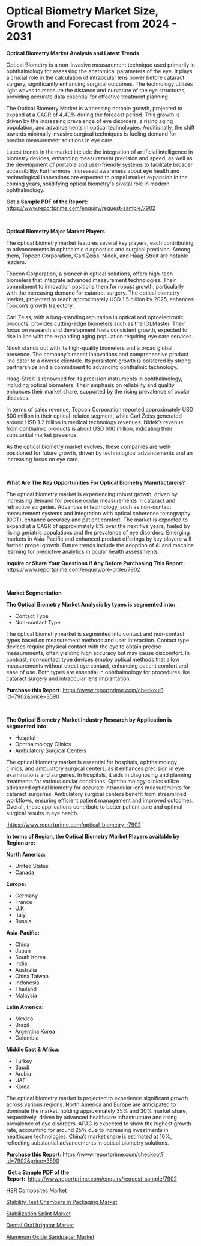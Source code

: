 <p><h1>Optical Biometry Market Size, Growth and Forecast from 2024 - 2031</h1></p><p><strong>Optical Biometry Market Analysis and Latest Trends</strong></p>
<p><p>Optical Biometry is a non-invasive measurement technique used primarily in ophthalmology for assessing the anatomical parameters of the eye. It plays a crucial role in the calculation of intraocular lens power before cataract surgery, significantly enhancing surgical outcomes. The technology utilizes light waves to measure the distance and curvature of the eye structures, providing accurate data essential for effective treatment planning.</p><p>The Optical Biometry Market is witnessing notable growth, projected to expand at a CAGR of 4.40% during the forecast period. This growth is driven by the increasing prevalence of eye disorders, a rising aging population, and advancements in optical technologies. Additionally, the shift towards minimally invasive surgical techniques is fueling demand for precise measurement solutions in eye care.</p><p>Latest trends in the market include the integration of artificial intelligence in biometry devices, enhancing measurement precision and speed, as well as the development of portable and user-friendly systems to facilitate broader accessibility. Furthermore, increased awareness about eye health and technological innovations are expected to propel market expansion in the coming years, solidifying optical biometry's pivotal role in modern ophthalmology.</p></p>
<p><strong>Get a Sample PDF of the Report:&nbsp;</strong> <a href="https://www.reportprime.com/enquiry/request-sample/7902">https://www.reportprime.com/enquiry/request-sample/7902</a></p>
<p>&nbsp;</p>
<p><strong>Optical Biometry Major Market Players</strong></p>
<p><p>The optical biometry market features several key players, each contributing to advancements in ophthalmic diagnostics and surgical precision. Among them, Topcon Corporation, Carl Zeiss, Nidek, and Haag-Streit are notable leaders.</p><p>Topcon Corporation, a pioneer in optical solutions, offers high-tech biometers that integrate advanced measurement technologies. Their commitment to innovation positions them for robust growth, particularly with the increasing demand for cataract surgery. The optical biometry market, projected to reach approximately USD 1.5 billion by 2025, enhances Topcon’s growth trajectory.</p><p>Carl Zeiss, with a long-standing reputation in optical and optoelectronic products, provides cutting-edge biometers such as the IOLMaster. Their focus on research and development fuels consistent growth, expected to rise in line with the expanding aging population requiring eye care services.</p><p>Nidek stands out with its high-quality biometers and a broad global presence. The company’s recent innovations and comprehensive product line cater to a diverse clientele. Its persistent growth is bolstered by strong partnerships and a commitment to advancing ophthalmic technology.</p><p>Haag-Streit is renowned for its precision instruments in ophthalmology, including optical biometers. Their emphasis on reliability and quality enhances their market share, supported by the rising prevalence of ocular diseases.</p><p>In terms of sales revenue, Topcon Corporation reported approximately USD 800 million in their optical-related segment, while Carl Zeiss generated around USD 1.2 billion in medical technology revenues. Nidek’s revenue from ophthalmic products is about USD 600 million, indicating their substantial market presence.</p><p>As the optical biometry market evolves, these companies are well-positioned for future growth, driven by technological advancements and an increasing focus on eye care.</p></p>
<p>&nbsp;</p>
<p><strong>What Are The Key Opportunities For Optical Biometry Manufacturers?</strong></p>
<p><p>The optical biometry market is experiencing robust growth, driven by increasing demand for precise ocular measurements in cataract and refractive surgeries. Advances in technology, such as non-contact measurement systems and integration with optical coherence tomography (OCT), enhance accuracy and patient comfort. The market is expected to expand at a CAGR of approximately 8% over the next five years, fueled by rising geriatric populations and the prevalence of eye disorders. Emerging markets in Asia-Pacific and enhanced product offerings by key players will further propel growth. Future trends include the adoption of AI and machine learning for predictive analytics in ocular health assessments.</p></p>
<p><strong>Inquire or Share Your Questions If Any Before Purchasing This Report:</strong> <a href="https://www.reportprime.com/enquiry/pre-order/7902">https://www.reportprime.com/enquiry/pre-order/7902</a></p>
<p>&nbsp;</p>
<p><strong>Market Segmentation</strong></p>
<p><strong>The Optical Biometry Market Analysis by types is segmented into:</strong></p>
<p><ul><li>Contact Type</li><li>Non-contact Type</li></ul></p>
<p><p>The optical biometry market is segmented into contact and non-contact types based on measurement methods and user interaction. Contact type devices require physical contact with the eye to obtain precise measurements, often yielding high accuracy but may cause discomfort. In contrast, non-contact type devices employ optical methods that allow measurements without direct eye contact, enhancing patient comfort and ease of use. Both types are essential in ophthalmology for procedures like cataract surgery and intraocular lens implantation.</p></p>
<p><strong>Purchase this Report:&nbsp;</strong><a href="https://www.reportprime.com/checkout?id=7902&price=3590">https://www.reportprime.com/checkout?id=7902&price=3590</a></p>
<p>&nbsp;</p>
<p><strong>The Optical Biometry Market Industry Research by Application is segmented into:</strong></p>
<p><ul><li>Hospital</li><li>Ophthalmology Clinics</li><li>Ambulatory Surgical Centers</li></ul></p>
<p><p>The optical biometry market is essential for hospitals, ophthalmology clinics, and ambulatory surgical centers, as it enhances precision in eye examinations and surgeries. In hospitals, it aids in diagnosing and planning treatments for various ocular conditions. Ophthalmology clinics utilize advanced optical biometry for accurate intraocular lens measurements for cataract surgeries. Ambulatory surgical centers benefit from streamlined workflows, ensuring efficient patient management and improved outcomes. Overall, these applications contribute to better patient care and optimal surgical results in eye health.</p></p>
<p><a href="https://www.reportprime.com/optical-biometry-r7902">&nbsp;https://www.reportprime.com/optical-biometry-r7902</a></p>
<p><strong>In terms of Region, the Optical Biometry Market Players available by Region are:</strong></p>
<p>
    <p> <strong> North America: </strong>
        <ul>
            <li>United States</li>
            <li>Canada</li>
        </ul>
        </p> 
    <p> <strong> Europe: </strong>
        <ul>
            <li>Germany</li>
            <li>France</li>
            <li>U.K.</li>
            <li>Italy</li>
            <li>Russia</li>
        </ul>
        </p> 
    <p> <strong> Asia-Pacific: </strong>
        <ul>
            <li>China</li>
            <li>Japan</li>
            <li>South Korea</li>
            <li>India</li>
            <li>Australia</li>
            <li>China Taiwan</li>
            <li>Indonesia</li>
            <li>Thailand</li>
            <li>Malaysia</li>
        </ul>
        </p> 
    <p> <strong> Latin America: </strong>
        <ul>
            <li>Mexico</li>
            <li>Brazil</li>
            <li>Argentina Korea</li>
            <li>Colombia</li>
        </ul>
        </p> 
    <p> <strong> Middle East & Africa: </strong>
        <ul>
            <li>Turkey</li>
            <li>Saudi</li>
            <li>Arabia</li>
            <li>UAE</li>
            <li>Korea</li>
        </ul>
    </p>
    </p>
<p><p>The optical biometry market is projected to experience significant growth across various regions. North America and Europe are anticipated to dominate the market, holding approximately 35% and 30% market share, respectively, driven by advanced healthcare infrastructure and rising prevalence of eye disorders. APAC is expected to show the highest growth rate, accounting for around 25% due to increasing investments in healthcare technologies. China’s market share is estimated at 10%, reflecting substantial advancements in optical biometry solutions.</p></p>
<p><strong>Purchase this Report: </strong><a href="https://www.reportprime.com/checkout?id=7902&price=3590">https://www.reportprime.com/checkout?id=7902&price=3590</a></p>
<p>&nbsp;<strong>Get a Sample PDF of the Report:&nbsp;&nbsp;</strong><a href="https://www.reportprime.com/enquiry/request-sample/7902">https://www.reportprime.com/enquiry/request-sample/7902</a></p>
<p><strong></strong></p>
<p><p><a href="https://issuu.com/reportprime-2/docs/hsr-composites-market-size-2030.ppt_286e92175de999">HSR Composites Market</a></p><p><a href="https://medium.com/@tracey.skinner9085/stability-test-chambers-in-packaging-market-a-global-and-regional-analysis-2024-2031-431edba85f1c">Stability Test Chambers in Packaging Market</a></p><p><a href="https://github.com/gulaimolin/Market-Research-Report-List-6/blob/main/stabilization-splint-market.md">Stabilization Splint Market</a></p><p><a href="https://www.linkedin.com/pulse/dental-oral-irrigator-market-global-insights-regional-analysis-xsj5f?trackingId=uh2kg5EoQ4atMYOf%2FXILcQ%3D%3D">Dental Oral Irrigator Market</a></p><p><a href="https://www.linkedin.com/pulse/global-aluminum-oxide-sandpaper-market-focus-product-type-60grit120gritother-cwkqe?trackingId=%2FUmnM2NORHW4%2Bb%2F0zwYElw%3D%3D">Aluminum Oxide Sandpaper Market</a></p></p>